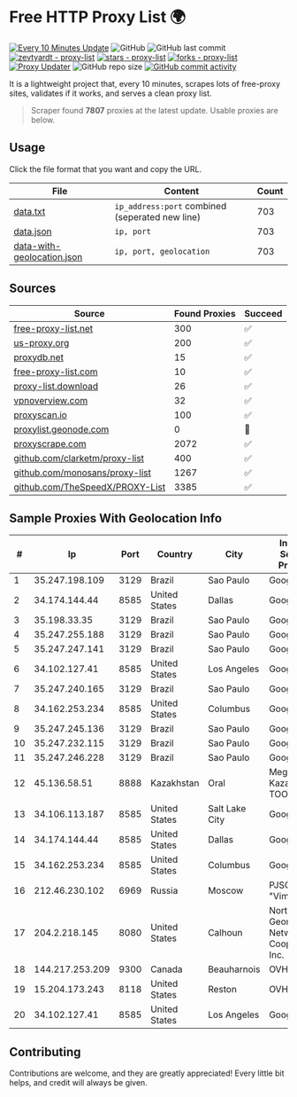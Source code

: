 
# Free HTTP Proxy List 🌍

[![Every 10 Minutes Update](https://github.com/mertguvencli/http-proxy-list/actions/workflows/main.yml/badge.svg?branch=main)](https://github.com/mertguvencli/http-proxy-list/actions/workflows/main.yml)
![GitHub](https://img.shields.io/github/license/mertguvencli/http-proxy-list)
![GitHub last commit](https://img.shields.io/github/last-commit/mertguvencli/http-proxy-list)
[![zevtyardt - proxy-list](https://img.shields.io/static/v1?label=zevtyardt&message=proxy-list&color=blue&logo=github)](https://github.com/zevtyardt/proxy-list "Go to GitHub repo")
[![stars - proxy-list](https://img.shields.io/github/stars/zevtyardt/proxy-list?style=social)](https://github.com/zevtyardt/proxy-list)
[![forks - proxy-list](https://img.shields.io/github/forks/zevtyardt/proxy-list?style=social)](https://github.com/zevtyardt/proxy-list)
[![Proxy Updater](https://github.com/zevtyardt/proxy-list/workflows/Proxy%20Updater/badge.svg)](https://github.com/zevtyardt/proxy-list/actions?query=workflow:"Proxy+Updater")
![GitHub repo size](https://img.shields.io/github/repo-size/zevtyardt/proxy-list)
[![GitHub commit activity](https://img.shields.io/github/commit-activity/m/zevtyardt/proxy-list?logo=commits)](https://github.com/zevtyardt/proxy-list/commits/main)

It is a lightweight project that, every 10 minutes, scrapes lots of free-proxy sites, validates if it works, and serves a clean proxy list.

> Scraper found **7807** proxies at the latest update. Usable proxies are below.

## Usage

Click the file format that you want and copy the URL.

|File|Content|Count|
|----|-------|-----|
|[data.txt](https://raw.githubusercontent.com/mertguvencli/http-proxy-list/main/proxy-list/data.txt)|`ip_address:port` combined (seperated new line)|703|
|[data.json](https://raw.githubusercontent.com/mertguvencli/http-proxy-list/main/proxy-list/data.json)|`ip, port`|703|
|[data-with-geolocation.json](https://raw.githubusercontent.com/mertguvencli/http-proxy-list/main/proxy-list/data-with-geolocation.json)|`ip, port, geolocation`|703|

## Sources

|Source|Found Proxies|Succeed|
|------|-------------|-------|
|[free-proxy-list.net](https://free-proxy-list.net)|300|✅|
|[us-proxy.org](https://www.us-proxy.org)|200|✅|
|[proxydb.net](http://proxydb.net)|15|✅|
|[free-proxy-list.com](https://free-proxy-list.com/?page=&port=&type%5B%5D=http&type%5B%5D=https&up_time=0&search=Search)|10|✅|
|[proxy-list.download](https://www.proxy-list.download/HTTP)|26|✅|
|[vpnoverview.com](https://vpnoverview.com/privacy/anonymous-browsing/free-proxy-servers)|32|✅|
|[proxyscan.io](https://www.proxyscan.io)|100|✅|
|[proxylist.geonode.com](https://proxylist.geonode.com/api/proxy-list?limit=300&page=1&sort_by=lastChecked&sort_type=desc&protocols=http,https)|0|🚫|
|[proxyscrape.com](https://api.proxyscrape.com/v2/?request=displayproxies&protocol=http&timeout=10000&country=all&ssl=all&anonymity=all)|2072|✅|
|[github.com/clarketm/proxy-list](https://raw.githubusercontent.com/clarketm/proxy-list/master/proxy-list-raw.txt)|400|✅|
|[github.com/monosans/proxy-list](https://raw.githubusercontent.com/monosans/proxy-list/main/proxies/http.txt)|1267|✅|
|[github.com/TheSpeedX/PROXY-List](https://raw.githubusercontent.com/TheSpeedX/PROXY-List/master/http.txt)|3385|✅|


## Sample Proxies With Geolocation Info

|#|Ip|Port|Country|City|Internet Service Provider|
|-|--|----|-------|----|-------------------------|
|1|35.247.198.109|3129|Brazil|Sao Paulo|Google LLC|
|2|34.174.144.44|8585|United States|Dallas|Google LLC|
|3|35.198.33.35|3129|Brazil|Sao Paulo|Google LLC|
|4|35.247.255.188|3129|Brazil|Sao Paulo|Google LLC|
|5|35.247.247.141|3129|Brazil|Sao Paulo|Google LLC|
|6|34.102.127.41|8585|United States|Los Angeles|Google LLC|
|7|35.247.240.165|3129|Brazil|Sao Paulo|Google LLC|
|8|34.162.253.234|8585|United States|Columbus|Google LLC|
|9|35.247.245.136|3129|Brazil|Sao Paulo|Google LLC|
|10|35.247.232.115|3129|Brazil|Sao Paulo|Google LLC|
|11|35.247.246.228|3129|Brazil|Sao Paulo|Google LLC|
|12|45.136.58.51|8888|Kazakhstan|Oral|Megahost Kazakhstan TOO|
|13|34.106.113.187|8585|United States|Salt Lake City|Google LLC|
|14|34.174.144.44|8585|United States|Dallas|Google LLC|
|15|34.162.253.234|8585|United States|Columbus|Google LLC|
|16|212.46.230.102|6969|Russia|Moscow|PJSC "Vimpelcom"|
|17|204.2.218.145|8080|United States|Calhoun|North Georgia Network Cooperative, Inc.|
|18|144.217.253.209|9300|Canada|Beauharnois|OVH SAS|
|19|15.204.173.243|8118|United States|Reston|OVH SAS|
|20|34.102.127.41|8585|United States|Los Angeles|Google LLC|



## Contributing

Contributions are welcome, and they are greatly appreciated! Every
little bit helps, and credit will always be given.

